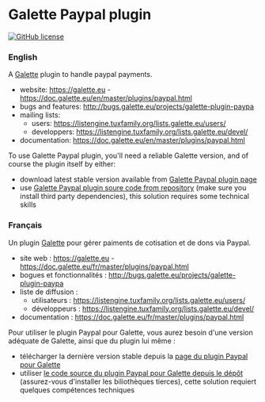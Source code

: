 # Galette Paypal plugin

[![GitHub license](https://img.shields.io/github/license/galette/galette.svg)](https://github.com/galette/plugin-paypal/blob/master/COPYING)

### English

A [Galette](https://galette.eu) plugin to handle paypal payments.

* website: https://galette.eu - https://doc.galette.eu/en/master/plugins/paypal.html
* bugs and features: http://bugs.galette.eu/projects/galette-plugin-paypa
* mailing lists:
  * users: https://listengine.tuxfamily.org/lists.galette.eu/users/
  * developpers: https://listengine.tuxfamily.org/lists.galette.eu/devel/
* documentation: https://doc.galette.eu/en/master/plugins/paypal.html

To use Galette Paypal plugin, you'll need a reliable Galette version, and of course the plugin itself by either:

* download latest stable version available from [Galette Paypal plugin page](https://doc.galette.eu/en/master/plugins/paypal.html)
* use [Galette Paypal plugin soure code from repository](http://doc.galette.eu/en/develop/development/git.html) (make sure you install third party dependencies), this solution requires some technical skills

### Français

Un plugin [Galette](https://galette.eu) pour gérer paiments de cotisation et de dons via Paypal.

* site web : https://galette.eu - https://doc.galette.eu/fr/master/plugins/paypal.html
* bogues et fonctionnalités : http://bugs.galette.eu/projects/galette-plugin-paypa
* liste de diffusion :
  * utilisateurs : https://listengine.tuxfamily.org/lists.galette.eu/users/
  * développeurs : https://listengine.tuxfamily.org/lists.galette.eu/devel/
* documentation : https://doc.galette.eu/fr/master/plugins/paypal.html

Pour utiliser le plugin Paypal pour Galette, vous aurez besoin d'une version adéquate de Galette, ainsi que du plugin lui même :

* télécharger la dernière version stable depuis la [page du  plugin Paypal pour Galette](https://doc.galette.eu/en/master/plugins/paypal.html)
* utiliser [le code source du plugin Paypal pour Galette depuis le dépôt](http://doc.galette.eu/en/develop/development/git.html) (assurez-vous d'installer les biliothèques tierces), cette solution requiert quelques compétences techniques
